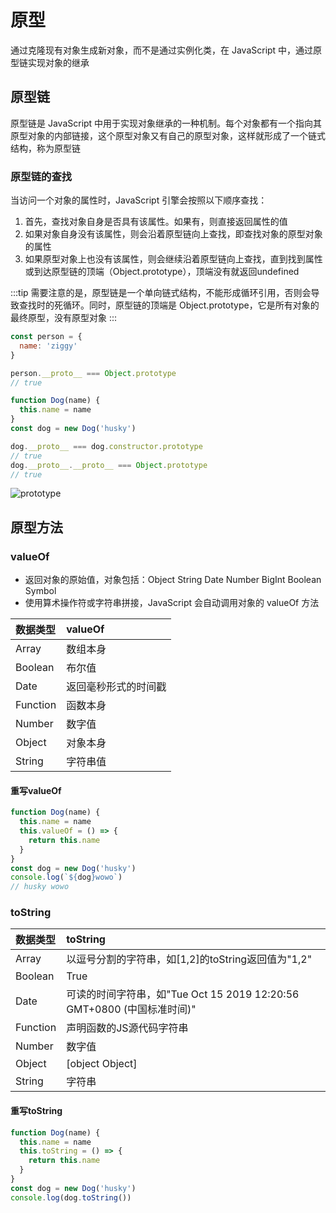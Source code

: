 # 原型

通过克隆现有对象生成新对象，而不是通过实例化类，在 JavaScript 中，通过原型链实现对象的继承

## 原型链

原型链是 JavaScript 中用于实现对象继承的一种机制。每个对象都有一个指向其原型对象的内部链接，这个原型对象又有自己的原型对象，这样就形成了一个链式结构，称为原型链

### 原型链的查找

当访问一个对象的属性时，JavaScript 引擎会按照以下顺序查找：

1. 首先，查找对象自身是否具有该属性。如果有，则直接返回属性的值
2. 如果对象自身没有该属性，则会沿着原型链向上查找，即查找对象的原型对象的属性
3. 如果原型对象上也没有该属性，则会继续沿着原型链向上查找，直到找到属性或到达原型链的顶端（Object.prototype），顶端没有就返回undefined


:::tip
需要注意的是，原型链是一个单向链式结构，不能形成循环引用，否则会导致查找时的死循环。同时，原型链的顶端是 Object.prototype，它是所有对象的最终原型，没有原型对象
:::

```js
const person = {
  name: 'ziggy'
}

person.__proto__ === Object.prototype
// true

function Dog(name) {
  this.name = name
}
const dog = new Dog('husky')

dog.__proto__ === dog.constructor.prototype
// true
dog.__proto__.__proto__ === Object.prototype
// true
```

![prototype](/img/prototype.svg)


## 原型方法

### valueOf

* 返回对象的原始值，对象包括：Object String Date Number BigInt Boolean Symbol
* 使用算术操作符或字符串拼接，JavaScript 会自动调用对象的 valueOf 方法

|数据类型|valueOf|
|:----|:----|
|Array|数组本身|
|Boolean|布尔值|
|Date|返回毫秒形式的时间戳|
|Function|函数本身|
|Number|数字值|
|Object|对象本身|
|String|字符串值|



#### 重写valueOf
```js
function Dog(name) {
  this.name = name
  this.valueOf = () => {
    return this.name
  }
}
const dog = new Dog('husky')
console.log(`${dog}wowo`)
// husky wowo
```

### toString

|数据类型|toString|
|:----|:----|
|Array|以逗号分割的字符串，如[1,2]的toString返回值为"1,2"|
|Boolean|True|
|Date|可读的时间字符串，如"Tue Oct 15 2019 12:20:56 GMT+0800 (中国标准时间)"|
|Function|声明函数的JS源代码字符串|
|Number|数字值|
|Object|[object Object]|
|String|字符串|

#### 重写toString

```js
function Dog(name) {
  this.name = name
  this.toString = () => {
    return this.name
  }
}
const dog = new Dog('husky')
console.log(dog.toString())
```